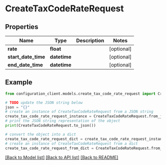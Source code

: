 # CreateTaxCodeRateRequest


## Properties

Name | Type | Description | Notes
------------ | ------------- | ------------- | -------------
**rate** | **float** |  | [optional] 
**start_date_time** | **datetime** |  | [optional] 
**end_date_time** | **datetime** |  | [optional] 

## Example

```python
from configuration_client.models.create_tax_code_rate_request import CreateTaxCodeRateRequest

# TODO update the JSON string below
json = "{}"
# create an instance of CreateTaxCodeRateRequest from a JSON string
create_tax_code_rate_request_instance = CreateTaxCodeRateRequest.from_json(json)
# print the JSON string representation of the object
print(CreateTaxCodeRateRequest.to_json())

# convert the object into a dict
create_tax_code_rate_request_dict = create_tax_code_rate_request_instance.to_dict()
# create an instance of CreateTaxCodeRateRequest from a dict
create_tax_code_rate_request_from_dict = CreateTaxCodeRateRequest.from_dict(create_tax_code_rate_request_dict)
```
[[Back to Model list]](../README.md#documentation-for-models) [[Back to API list]](../README.md#documentation-for-api-endpoints) [[Back to README]](../README.md)


